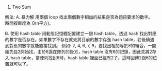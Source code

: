 1. Two Sum

解法:
A. 暴力解
用兩個 loop 找出兩個數字相加的結果是否為題目要求的數字。
時間複雜度為 O(n平方)。

B. 使用 hash table
用動態記憶體配置建立一個 hash table，透過 hash 找出對應的數字是否存在，如果數字不存在就先將目前的數字存進 hash table，若後續遇到對應的數字就能直接找到。
例如: 2, 4, 6, 7, 9，要找出相加等於8的組合，一開始先從2開始找，由於6還在陣列的後方，hash table 沒有6的記錄，因此先將2存入 hash table，當陣列找到6時，hash table 裡面已經有2了，這時回傳2跟6的位置就可以了。
